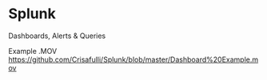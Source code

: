 # Splunk
Dashboards, Alerts &amp; Queries  

Example .MOV
https://github.com/Crisafulli/Splunk/blob/master/Dashboard%20Example.mov
